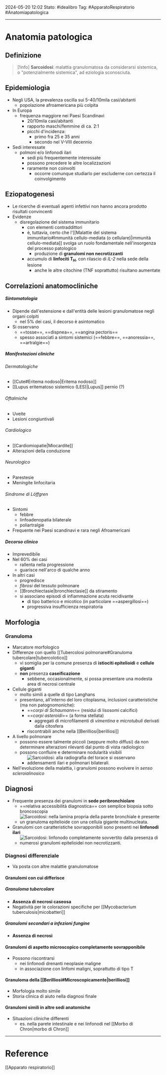 2024-05-20 12:02
Stato: #idealibro 
Tag: #ApparatoRespiratorio #Anatomiapatologica 

---
# Anatomia patologica
## Definizione
>[!info]
> **Sarcoidosi**: malattia granulomatosa da considerarsi sistemica, o "potenzialmente sistemica", ad eziologia sconosciuta.
## Epidemiologia
- Negli USA, la prevalenza oscilla sui 5-40/10mila casi/abitanti
	- popolazione afroamericana più colpita
- In Europa
	- frequenza maggiore nei Paesi Scandinavi
		- 20/10mila casi/abitanti
		- rapporto maschi/femmine di ca. 2:1
		- picchi d'incidenza:
			- primo fra 25 e 35 anni
			- secondo nel V-VIII decennio
- Sedi interessate
	- polmoni e/o linfonodi ilari
		- sedi più frequentemente interessate
		- possono precedere le altre localizzazioni
		- raramente non coinvolti
			- occorre comunque studiarlo per escluderne con certezza il coinvolgimento
## Eziopatogenesi
- Le ricerche di eventuali agenti infettivi non hanno ancora prodotto risultati convincenti
- Evidenze
	- disregolazione del sistema immunitario
		- con elementi contraddittori
		- è, tuttavia, certo che l'[[Malattie del sistema immunitario#Immunità cellulo-mediata (o cellulare)|immunità cellulo-mediata]] svolga un ruolo fondamentale nell'insorgenza del processo patologico
			- produzione di **granulomi non necrotizzanti**
		- accumulo di **linfociti T$_H$**, con rilascio di *IL-2* nella sede della lesione
			- anche le altre citochine (TNF soprattutto) risultano aumentate
## Correlazioni anatomocliniche
##### Sintomatologia
- Dipende dall'estensione e dall'entità delle lesioni granulomatose negli organi colpiti
	- nel 5% dei casi, il decorso è asintomatico
- Si osservano
	- ==tosse==, ==dispnea==, ==angina pectoris==
	- spesso associati a sintomi sistemici (==febbre==, ==anoressia==, ==artralgie==)
##### Manifestazioni cliniche
###### Dermatologiche
- [[Cute#Eritema nodoso|Eritema nodoso]]
- [[Lupus eritematoso sistemico (LES)|Lupus]] pernio (?)
###### Oftalmiche
- Uveite
- Lesioni congiuntivali
###### Cardiologico
- [[Cardiomiopatie|Miocardite]]
- Alterazioni della conduzione
###### Neurologico
- Parestesie
- Meningite linfocitaria
###### Sindrome di Löffgren
- Sintomi
	- febbre
	- linfoadenopatia bilaterale
	- poliartralgie
- Frequente nei Paesi scandinavi e rara negli Afroamericani
##### Decorso clinico
- Imprevedibile
- Nel 60% dei casi
	- rallenta nella progressione
	- guarisce nell'arco di qualche anno
- In altri casi
	- progredisce
	- *fibrosi* del tessuto polmonare
	- [[Bronchiectasie|bronchiectasie]] da stiramento
	- si associano episodi di infiammazione acuta recidivante
		- di tipo batterico e micotico (in particolare ==aspergillosi==)
		- progressiva insufficienza respiratoria
## Morfologia
### Granuloma
- Marcatore morfologico
- Differenze con quello [[Tubercolosi polmonare#Granuloma tubercolare|tubercolotico]]
	- vi somiglia per la comune presenza di **istiociti epitelioidi** e **cellule giganti**
	- **non** presenza **caseificazione**
		- sebbene, occasionalmente, si possa presentare una modesta area di necrosi centrale
- Cellule giganti
	- molto simili a quelle di tipo Langhans
	- presentano, all'interno del loro citoplasma, inclusioni caratteristiche (ma non patognomoniche):
		- ==*corpi di Schaumann*== (residui di lisosomi calcifici)
		- ==*corpi asteroidi*== (a forma stellata)
			- aggregati di microfilamenti di *vimentina* e *microtubuli* derivati dalla citosfera
		- riscontrabili anche nella [[Berilliosi|berilliosi]]
- A livello polmonare
	- possono essere talmente piccoli (seppure molto diffusi) da non determinare alterazioni rilevanti dal punto di vista radiologico
	- possono confluire e determinare nodularità visibili
		- ![Sarcoidosi: alla radiografia del torace si osservano addensamenti ilari e polmonari bilaterali.](https://i.imgur.com/f93FMBj.png)
- Nell'evoluzione della malattia, i granulomi possono evolvere in *senso scleroialinosico*
## Diagnosi
- Frequente presenza dei granulomi in **sede peribronchiolare**
	- ==relativa accessibilità diagnostica== con semplice biopsia sotto broncoscopia
	- ![Sarcoidosi: nella lamina propria della parete bronchiale è presente un granuloma epitelioide con una cellula gigante multinucleata.](https://i.imgur.com/POYji5e.png)
- Granulomi con caratteristiche sovrapponibili sono presenti nei **linfonodi ilari**
	- ![Sarcoidosi: linfonodo completamente sovvertito dalla presenza di numerosi granulomi epitelioidei non necrotizzanti.](https://i.imgur.com/5Ox9WwL.png)
### Diagnosi differenziale
- Va posta con altre malattie granulomatose
#### Granulomi con cui differisce
##### Granuloma tubercolare
- **Assenza di necrosi caseosa**
- Negatività per le colorazioni specifiche per [[Mycobacterium tuberculosis|micobatteri]]
##### Granulomi secondari a infezioni fungine
- **Assenza di necrosi**
#### Granulomi di aspetto microscopico completamente sovrapponibile
- Possono riscontrarsi
	- nei linfonodi drenanti neoplasie maligne
	- in associazione con linfomi maligni, soprattutto di tipo T
#### Granuloma della [[Berilliosi#Microscopicamente|berilliosi]]
- Morfologia molto simile
- Storia clinica di aiuto nella diagnosi finale
#### Granulomi simili in altre sedi anatomiche
- Situazioni cliniche differenti
	- es. nella parete intestinale e nei linfonodi nel [[Morbo di Chron|morbo di Chron]]







---
# Reference
[[Apparato respiratorio]]
